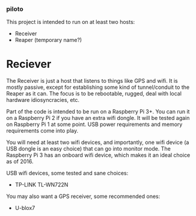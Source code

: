 ### piloto

This project is intended to run on at least two hosts:

* Receiver
* Reaper (temporary name?)

# Reciever

The Receiver is just a host that listens to things like GPS and wifi.  It is mostly passive, except for establishing some kind of tunnel/conduit to the Reaper as it can.  The focus is to be rebootable, rugged, deal with local hardware idiosyncracies, etc.

Part of the code is intended to be run on a Raspberry Pi 3+.  You can run it on a Raspberry Pi 2 if you have an extra wifi dongle.  It will be tested again on Raspberry Pi 1 at some point.  USB power requirements and memory requirements come into play.

You will need at least two wifi devices, and importantly, one wifi device (a USB dongle is an easy choice) that can go into monitor mode.  The Raspberry Pi 3 has an onboard wifi device, which makes it an ideal choice as of 2016.

USB wifi devices, some tested and sane choices:

* TP-LINK TL-WN722N

You may also want a GPS receiver, some recommended ones:

* U-blox7
